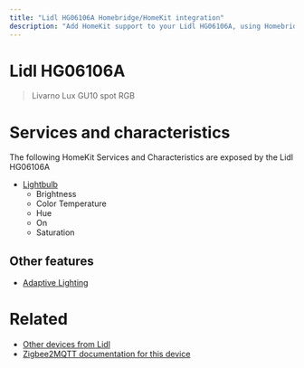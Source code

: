 ```yaml
---
title: "Lidl HG06106A Homebridge/HomeKit integration"
description: "Add HomeKit support to your Lidl HG06106A, using Homebridge, Zigbee2MQTT and homebridge-z2m."
---
```

<!---
This file has been GENERATED using src/docgen/docgen.ts
DO NOT EDIT THIS FILE MANUALLY!
-->
# Lidl HG06106A
> Livarno Lux GU10 spot RGB


# Services and characteristics
The following HomeKit Services and Characteristics are exposed by
the Lidl HG06106A

* [Lightbulb](../../light.md)
  * Brightness
  * Color Temperature
  * Hue
  * On
  * Saturation

## Other features
* [Adaptive Lighting](../../light.md)

# Related
* [Other devices from Lidl](../index.md#lidl)
* [Zigbee2MQTT documentation for this device](https://www.zigbee2mqtt.io/devices/HG06106A.html)